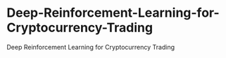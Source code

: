 # Deep-Reinforcement-Learning-for-Cryptocurrency-Trading
Deep Reinforcement Learning for Cryptocurrency Trading
